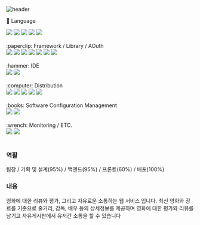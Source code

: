 ![header](https://capsule-render.vercel.app/api?type=waving&color=auto&height=300&section=header&text=팀%20프로젝트&fontSize=90)

:pushpin: Language

<div>
<img src="https://img.shields.io/badge/HTML5-E34F26?style=flat&logo=HTML5&logoColor=white" />
<img src="https://img.shields.io/badge/CSS3-1572B6?style=flat&logo=CSS3&logoColor=white" />
<img src="https://img.shields.io/badge/Javascript-F7DF1E?style=flat&logo=javascript&logoColor=white" />    
<img src="https://img.shields.io/badge/Linux-FCC624?style=flat&logo=Linux&logoColor=white" />
<img src="https://img.shields.io/badge/Java-007396?style=flat&logo=Java&logoColor=white" />
</div>
<br/>
:paperclip: Framework / Library / AOuth

<div>
<img src="https://img.shields.io/badge/Springboot-6DB33F?style=flat&logo=Springboot&logoColor=white" />
<img src="https://img.shields.io/badge/Springsecurity-6DB33F?style=flat&logo=Springsecurity&logoColor=white" />
<img src="https://img.shields.io/badge/Bootstrap-7952B3?style=flat&logo=bootstrap&logoColor=white" />       
<img src="https://img.shields.io/badge/Jquery-0769AD?style=flat&logo=Jquery&logoColor=white" />
<img src="https://img.shields.io/badge/KakaoTalk-FFCD00?style=flat&logo=KakaoTalk&logoColor=white" />
<img src="https://img.shields.io/badge/Naver-03C75A?style=flat&logo=Naver&logoColor=white" />
<img src="https://img.shields.io/badge/Google-4285F4?style=flat&logo=Google&logoColor=white" />
</div>
<br/>
:hammer: IDE

<div>
<img src="https://img.shields.io/badge/Visualstudiocode-007ACC?style=flat&logo=Visualstudiocode&logoColor=white" />  
<img src="https://img.shields.io/badge/Eclipseide-2C2255?style=flat&logo=Eclipseide&logoColor=white" />
</div>
<br/>
:computer: Distribution

<div>
<img src="https://img.shields.io/badge/Amazonrds-527FFF?style=flat&logo=Amazonrds&logoColor=white" />
<img src="https://img.shields.io/badge/Amazonaws-232F3E?style=flat&logo=Amazonaws&logoColor=white" />
<img src="https://img.shields.io/badge/Amazonec2-FF9900?style=flat&logo=Amazonec2&logoColor=white" />
<img src="https://img.shields.io/badge/Ubuntu-E95420?style=flat&logo=Ubuntu&logoColor=white" />
<img src="https://img.shields.io/badge/Mysql-4479A1?style=flat&logo=Mysql&logoColor=white" />
</div>
<br/>
:books: Software Configuration Management

<div>
<img src="https://img.shields.io/badge/Git-F05032?style=flat&logo=Git&logoColor=white" />
<img src="https://img.shields.io/badge/Github-181717?style=flat&logo=Github&logoColor=white" />
</div>
<br/>
:wrench: Monitoring / ETC.

<div>
<img src="https://img.shields.io/badge/Postman-FF6C37?style=flat&logo=Postman&logoColor=white" />
<img src="https://img.shields.io/badge/Sentry-362D59?style=flat&logo=Sentry&logoColor=white" />
</div>
<br/>

### 역활
팀장 / 기획 및 설계(95%) / 백엔드(95%) / 프론트(60%) / 배포(100%)

### 내용

영화에 대한 리뷰와 평가,
그리고 자유로운 소통하는 웹 서비스 입니다.
최신 영화와 장르를 기준으로 줄거리, 감독, 배우 등의 상세정보를 제공하며
영화에 대한 평가와 리뷰를 남기고 자유게시판에서 유저간 소통을 할 수 있습니다
